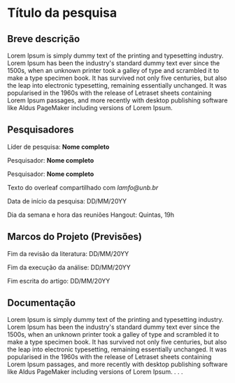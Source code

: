 # Título da pesquisa

## Breve descrição
Lorem Ipsum is simply dummy text of the printing and typesetting industry. Lorem Ipsum has been the industry's standard dummy text ever since the 1500s, when an unknown printer took a galley of type and scrambled it to make a type specimen book. It has survived not only five centuries, but also the leap into electronic typesetting, remaining essentially unchanged. It was popularised in the 1960s with the release of Letraset sheets containing Lorem Ipsum passages, and more recently with desktop publishing software like Aldus PageMaker including versions of Lorem Ipsum.

## Pesquisadores
Líder de pesquisa: **Nome completo**

Pesquisador: **Nome completo**

Pesquisador: **Nome completo**

Texto do overleaf compartilhado com _lamfo@unb.br_

Data de início da pesquisa: DD/MM/20YY

Dia da semana e hora das reuniões Hangout: Quintas, 19h

## Marcos do Projeto (Previsões)

Fim da revisão da literatura: DD/MM/20YY

Fim da execução da análise: DD/MM/20YY

Fim escrita do artigo: DD/MM/20YY


## Documentação 

Lorem Ipsum is simply dummy text of the printing and typesetting industry. Lorem Ipsum has been the industry's standard dummy text ever since the 1500s, when an unknown printer took a galley of type and scrambled it to make a type specimen book. It has survived not only five centuries, but also the leap into electronic typesetting, remaining essentially unchanged. It was popularised in the 1960s with the release of Letraset sheets containing Lorem Ipsum passages, and more recently with desktop publishing software like Aldus PageMaker including versions of Lorem Ipsum.
.
.
.




